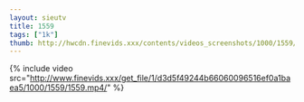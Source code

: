 ```yaml
--- 
layout: sieutv
title: 1559
tags: ["1k"]
thumb: http://hwcdn.finevids.xxx/contents/videos_screenshots/1000/1559/preview.mp4.jpg
---
```

{% include video src="http://www.finevids.xxx/get_file/1/d3d5f49244b66060096516ef0a1baea5/1000/1559/1559.mp4/" %} 
